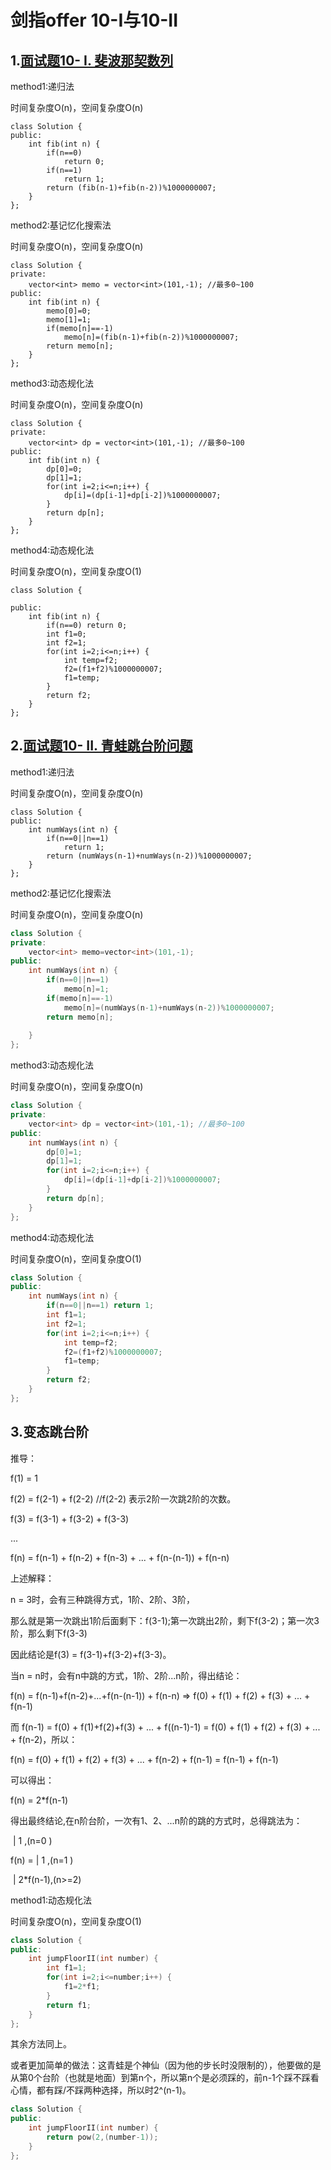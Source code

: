 # 剑指offer 10-I与10-II

## 1.[面试题10- I. 斐波那契数列](https://leetcode-cn.com/problems/fei-bo-na-qi-shu-lie-lcof/)

method1:递归法

时间复杂度O(n)，空间复杂度O(n)

```
class Solution {
public:
    int fib(int n) {
        if(n==0) 
            return 0;
        if(n==1)
            return 1;
        return (fib(n-1)+fib(n-2))%1000000007;
    }
};
```

method2:基记忆化搜索法

时间复杂度O(n)，空间复杂度O(n)

```
class Solution {
private:
    vector<int> memo = vector<int>(101,-1); //最多0~100
public:
    int fib(int n) {
        memo[0]=0;
        memo[1]=1;
        if(memo[n]==-1)
            memo[n]=(fib(n-1)+fib(n-2))%1000000007;
        return memo[n];
    }
};
```

method3:动态规化法

时间复杂度O(n)，空间复杂度O(n)

```
class Solution {
private:
    vector<int> dp = vector<int>(101,-1); //最多0~100
public:
    int fib(int n) {
        dp[0]=0;
        dp[1]=1;
        for(int i=2;i<=n;i++) {
            dp[i]=(dp[i-1]+dp[i-2])%1000000007;
        }
        return dp[n];
    }
};
```

method4:动态规化法

时间复杂度O(n)，空间复杂度O(1)

```
class Solution {

public:
    int fib(int n) {
        if(n==0) return 0;
        int f1=0;
        int f2=1;
        for(int i=2;i<=n;i++) {
            int temp=f2;
            f2=(f1+f2)%1000000007;
            f1=temp;
        }   
        return f2;
    }
};
```

## 2.[面试题10- II. 青蛙跳台阶问题](https://leetcode-cn.com/problems/qing-wa-tiao-tai-jie-wen-ti-lcof/)

method1:递归法

时间复杂度O(n)，空间复杂度O(n)

```
class Solution {
public:
    int numWays(int n) {
        if(n==0||n==1)
            return 1;
        return (numWays(n-1)+numWays(n-2))%1000000007;
    }
};
```

method2:基记忆化搜索法

时间复杂度O(n)，空间复杂度O(n)

```cpp
class Solution {
private:
    vector<int> memo=vector<int>(101,-1);
public:
    int numWays(int n) {
        if(n==0||n==1) 
            memo[n]=1;
        if(memo[n]==-1) 
            memo[n]=(numWays(n-1)+numWays(n-2))%1000000007;
        return memo[n];
    
    }
};
```

method3:动态规化法

时间复杂度O(n)，空间复杂度O(n)

```cpp
class Solution {
private:
    vector<int> dp = vector<int>(101,-1); //最多0~100
public:
    int numWays(int n) {
        dp[0]=1;
        dp[1]=1;
        for(int i=2;i<=n;i++) {
            dp[i]=(dp[i-1]+dp[i-2])%1000000007;
        }
        return dp[n];
    }
};
```

method4:动态规化法

时间复杂度O(n)，空间复杂度O(1)

```cpp
class Solution {
public:
    int numWays(int n) {
        if(n==0||n==1) return 1;
        int f1=1;
        int f2=1;
        for(int i=2;i<=n;i++) {
            int temp=f2;
            f2=(f1+f2)%1000000007;
            f1=temp;
        }   
        return f2;
    }
};
```



## 3.变态跳台阶

推导：

  f(1) = 1 

  f(2) = f(2-1) + f(2-2)     //f(2-2) 表示2阶一次跳2阶的次数。 

  f(3) = f(3-1) + f(3-2) + f(3-3) 

  ... 

  f(n) = f(n-1) + f(n-2) + f(n-3) + ... + f(n-(n-1)) + f(n-n) 

上述解释：

n = 3时，会有三种跳得方式，1阶、2阶、3阶， 

那么就是第一次跳出1阶后面剩下：f(3-1);第一次跳出2阶，剩下f(3-2)；第一次3阶，那么剩下f(3-3) 

因此结论是f(3) = f(3-1)+f(3-2)+f(3-3)。

当n = n时，会有n中跳的方式，1阶、2阶...n阶，得出结论：

f(n) = f(n-1)+f(n-2)+...+f(n-(n-1)) + f(n-n) => f(0) + f(1) + f(2) + f(3) + ... + f(n-1)

而 f(n-1) = f(0) + f(1)+f(2)+f(3) + ... + f((n-1)-1) = f(0) + f(1) + f(2) + f(3) + ... + f(n-2)，所以：

f(n) = f(0) + f(1) + f(2) + f(3) + ... + f(n-2) +  f(n-1) = f(n-1) + f(n-1) 

 可以得出： 

f(n) = 2*f(n-1)

得出最终结论,在n阶台阶，一次有1、2、...n阶的跳的方式时，总得跳法为： 

​              | 1    ,(n=0 ) 

  f(n) =   | 1    ,(n=1 ) 

​              | 2*f(n-1),(n>=2)

method1:动态规化法

时间复杂度O(n)，空间复杂度O(1)

```cpp
class Solution {
public:
    int jumpFloorII(int number) {
        int f1=1;
        for(int i=2;i<=number;i++) {
            f1=2*f1;
        }
        return f1;
    }
};
```

其余方法同上。

或者更加简单的做法：这青蛙是个神仙（因为他的步长时没限制的），他要做的是从第0个台阶（也就是地面）到第n个，所以第n个是必须踩的，前n-1个踩不踩看心情，都有踩/不踩两种选择，所以时2^(n-1)。

```cpp
class Solution {
public:
    int jumpFloorII(int number) {   
        return pow(2,(number-1));
    }
};
```

